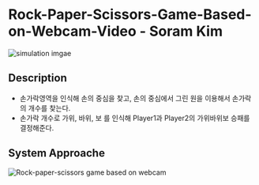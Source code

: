 # Rock-Paper-Scissors-Game-Based-on-Webcam-Video - Soram Kim
![simulation imgae](https://user-images.githubusercontent.com/50056220/106250897-99fb6b80-6257-11eb-9a38-5adb206a2b2d.PNG)


## Description
* 손가락영역을 인식해 손의 중심을 찾고, 손의 중심에서 그린 원을 이용해서 손가락의 개수를 찾는다.
* 손가락 개수로 가위, 바위, 보 를 인식해 Player1과 Player2의 가위바위보 승패를 결정해준다.

## System Approache
![Rock-paper-scissors game based on webcam](https://user-images.githubusercontent.com/50056220/106250982-bc8d8480-6257-11eb-900d-b11b169df471.png)
